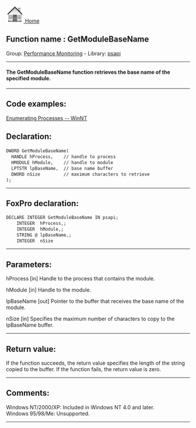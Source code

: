 [<img src="../../images/home.png"> Home ](https://github.com/VFPX/Win32API)  

## Function name : GetModuleBaseName
Group: [Performance Monitoring](../../functions_group.md#Performance_Monitoring)  -  Library: [psapi](../../Libraries.md#psapi)  
***  


#### The GetModuleBaseName function retrieves the base name of the specified module.
***  


## Code examples:
[Enumerating Processes -- WinNT](../../samples/sample_162.md)  

## Declaration:
```foxpro  
DWORD GetModuleBaseName(
  HANDLE hProcess,    // handle to process
  HMODULE hModule,    // handle to module
  LPTSTR lpBaseName,  // base name buffer
  DWORD nSize         // maximum characters to retrieve
);  
```  
***  


## FoxPro declaration:
```foxpro  
DECLARE INTEGER GetModuleBaseName IN psapi;
	INTEGER  hProcess,;
	INTEGER  hModule,;
	STRING @ lpBaseName,;
	INTEGER  nSize  
```  
***  


## Parameters:
hProcess 
[in] Handle to the process that contains the module. 

hModule 
[in] Handle to the module. 

lpBaseName 
[out] Pointer to the buffer that receives the base name of the module. 

nSize 
[in] Specifies the maximum number of characters to copy to the lpBaseName buffer.   
***  


## Return value:
If the function succeeds, the return value specifies the length of the string copied to the buffer. If the function fails, the return value is zero.  
***  


## Comments:
Windows NT/2000/XP: Included in Windows NT 4.0 and later.  
Windows 95/98/Me: Unsupported.  
  
***  

